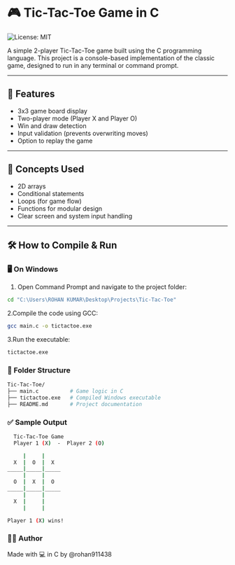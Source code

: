 # 🎮 Tic-Tac-Toe Game in C

![License: MIT](https://img.shields.io/badge/License-MIT-blue.svg)

A simple 2-player Tic-Tac-Toe game built using the C programming language. This project is a console-based implementation of the classic game, designed to run in any terminal or command prompt.

---

## 🚀 Features

- 3x3 game board display
- Two-player mode (Player X and Player O)
- Win and draw detection
- Input validation (prevents overwriting moves)
- Option to replay the game

---

## 🧠 Concepts Used

- 2D arrays
- Conditional statements
- Loops (for game flow)
- Functions for modular design
- Clear screen and system input handling

---

## 🛠️ How to Compile & Run

### 🖥️ On Windows

1. Open Command Prompt and navigate to the project folder:

```bash
cd "C:\Users\ROHAN KUMAR\Desktop\Projects\Tic-Tac-Toe"
```
2.Compile the code using GCC:
```bash
gcc main.c -o tictactoe.exe
```
3.Run the executable:
```bash
tictactoe.exe
```

### 📂 Folder Structure
```bash
Tic-Tac-Toe/
├── main.c          # Game logic in C
├── tictactoe.exe   # Compiled Windows executable
├── README.md       # Project documentation

```

### ✅ Sample Output
```bash
  Tic-Tac-Toe Game
  Player 1 (X)  -  Player 2 (O)

     |     |
  X  |  O  |  X
_____|_____|_____
     |     |
  O  |  X  |  O
_____|_____|_____
     |     |
  X  |     |
     |     |

Player 1 (X) wins!


```


 ### 🙋‍♂️ Author
Made with 💻 in C by @rohan911438









